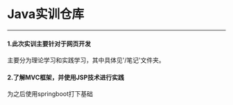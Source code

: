 # Java实训仓库
---
#### 1.此次实训主要针对于网页开发
主要分为理论学习和实践学习，其中具体见'/笔记'文件夹。
#### 2.了解MVC框架，并使用JSP技术进行实践
为之后使用springboot打下基础
